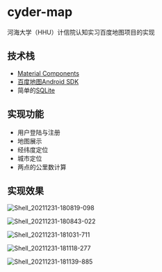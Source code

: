 # cyder-map
河海大学（HHU）计信院认知实习百度地图项目的实现



## 技术栈

- [Material Components](https://github.com/material-components/material-components-android)
- [百度地图Android SDK](https://lbsyun.baidu.com/index.php?title=androidsdk)
- 简单的[SQLite](https://www.sqlite.org/index.html)



## 实现功能

- 用户登陆与注册
- 地图展示
- 经纬度定位
- 城市定位
- 两点的公里数计算



## 实现效果

![Shell_20211231-180819-098](https://cdn.jsdelivr.net/gh/davyxx3/pics/blog_img/Shell_20211231-180819-098.png)

![Shell_20211231-180843-022](https://cdn.jsdelivr.net/gh/davyxx3/pics/blog_img/Shell_20211231-180843-022.png)

![Shell_20211231-181031-711](https://cdn.jsdelivr.net/gh/davyxx3/pics/blog_img/Shell_20211231-181031-711.png)

![Shell_20211231-181118-277](https://cdn.jsdelivr.net/gh/davyxx3/pics/blog_img/Shell_20211231-181118-277.png)

![Shell_20211231-181139-885](https://cdn.jsdelivr.net/gh/davyxx3/pics/blog_img/Shell_20211231-181139-885.png)
